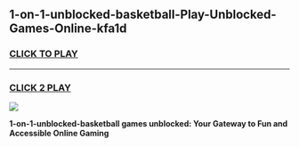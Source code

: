 
## 1-on-1-unblocked-basketball-Play-Unblocked-Games-Online-kfa1d
<h3>
<a href="https://premium76.site?title=1-on-1-unblocked-basketball&ref=25A">CLICK TO PLAY</a></h3>
<hr>

<h3>
<a href="https://premium76.site?title=1-on-1-unblocked-basketball&ref=25A">CLICK 2 PLAY</a>
  
</h3>

<a href="https://premium76.site?title=1-on-1-unblocked-basketball&ref=25A"><img src="https://clearcache.store/games.png"></a>


**1-on-1-unblocked-basketball games unblocked: Your Gateway to Fun and Accessible Online Gaming**
